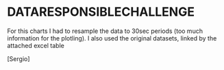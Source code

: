 # DATARESPONSIBLECHALLENGE

For this charts I had to resample the data to 30sec periods (too much information for the plotling). I also used the original datasets, linked by the attached excel table

[Sergio]